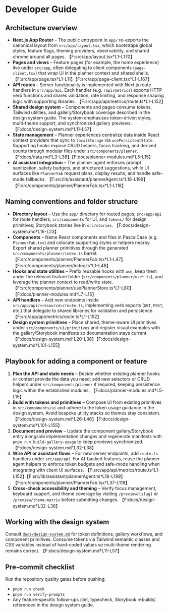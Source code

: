# Developer Guide

## Architecture overview
- **Next.js App Router** – The public entrypoint in `app/` re-exports the canonical layout from `src/app/layout.tsx`, which bootstraps global styles, feature flags, theming providers, observability, and shared chrome around all pages. 【F:src/app/layout.tsx†L1-L170】
- **Pages and views** – Feature pages (for example, the home experience) live under `src/app`, often delegating to client components (`page-client.tsx`) that wrap UI in the planner context and shared shells. 【F:src/app/page.tsx†L1-L11】【F:src/app/page-client.tsx†L1-L167】
- **API routes** – Server functionality is implemented with Next.js route handlers in `src/app/api`. Each handler (e.g. `/api/metrics`) exports HTTP verb functions and shares validation, rate limiting, and response shaping logic with supporting libraries. 【F:src/app/api/metrics/route.ts†L1-L152】
- **Shared design system** – Components and pages consume tokens, Tailwind utilities, and gallery/Storybook coverage described in the design system guide. The system emphasizes token-driven styles, multi-theme support, and synchronized gallery previews. 【F:docs/design-system.md†L11-L57】
- **State management** – Planner experiences centralize data inside React context providers that sync to `localStorage` via `usePersistentState`. Supporting hooks expose CRUD helpers, focus tracking, and derived counts through modular files under `src/components/planner`. 【F:docs/data.md†L3-L38】【F:docs/planner-modules.md†L5-L15】
- **AI assistant integration** – The planner agent enforces prompt sanitization, safety budgets, and structured suggestions, while UI surfaces like `PlannerFab` request plans, display results, and handle safe-mode fallbacks. 【F:src/lib/assistant/plannerAgent.ts†L18-L199】【F:src/components/planner/PlannerFab.tsx†L1-L118】

## Naming conventions and folder structure
- **Directory layout** – Use the `app/` directory for routed pages, `src/app/api` for route handlers, `src/components` for UI, and `tokens/` for design primitives; Storybook stories live in `src/stories`. 【F:docs/design-system.md†L16-L23】
- **Components** – Name React components and files in PascalCase (e.g. `PlannerFab.tsx`) and colocate supporting styles or helpers nearby. Export shared planner primitives through the generated `src/components/planner/index.ts` barrel. 【F:src/components/planner/PlannerFab.tsx†L1-L47】【F:src/components/planner/index.ts†L1-L46】
- **Hooks and state utilities** – Prefix reusable hooks with `use`, keep them under the relevant feature folder (`src/components/planner/use*.ts`), and leverage the planner context to read/write state. 【F:src/components/planner/usePlannerStore.ts†L1-L80】【F:docs/planner-modules.md†L7-L15】
- **API handlers** – Add new endpoints inside `src/app/api/<resource>/route.ts`, implementing verb exports (`GET`, `POST`, etc.) that delegate to shared libraries for validation and persistence. 【F:src/app/api/metrics/route.ts†L1-L152】
- **Design system primitives** – Place shared, theme-aware UI primitives under `src/components/ui/primitives` and register visual examples with the gallery/Storybook manifests so documentation stays current. 【F:docs/design-system.md†L20-L38】【F:docs/design-system.md†L101-L155】

## Playbook for adding a component or feature
1. **Plan the API and state needs** – Decide whether existing planner hooks or context provide the data you need; add new selectors or CRUD helpers under `src/components/planner` if required, keeping persistence logic within the established modules. 【F:docs/planner-modules.md†L5-L15】
2. **Build with tokens and primitives** – Compose UI from existing primitives in `src/components/ui` and adhere to the token usage guidance in the design system. Avoid bespoke utility stacks so themes stay consistent. 【F:docs/design-system.md†L26-L46】【F:docs/design-system.md†L101-L155】
3. **Document and preview** – Update the component gallery/Storybook entry alongside implementation changes and regenerate manifests with `pnpm run build-gallery-usage` to keep previews synchronized. 【F:docs/design-system.md†L32-L38】
4. **Wire API or assistant flows** – For new server endpoints, add `route.ts` handlers under `src/app/api`. For AI-backed features, reuse the planner agent helpers to enforce token budgets and safe-mode handling when integrating with client UI surfaces. 【F:src/app/api/metrics/route.ts†L1-L152】【F:src/lib/assistant/plannerAgent.ts†L18-L199】【F:src/components/planner/PlannerFab.tsx†L37-L118】
5. **Cross-check accessibility and theming** – Verify focus management, keyboard support, and theme coverage by visiting `/preview/[slug]` or `/preview/theme-matrix` before submitting changes. 【F:docs/design-system.md†L32-L38】

## Working with the design system
Consult [`docs/design-system.md`](./design-system.md) for token definitions, gallery workflows, and component primitives. Consume tokens via Tailwind semantic classes and CSS variables instead of hard-coded values so multi-theme rendering remains correct. 【F:docs/design-system.md†L11-L57】

## Pre-commit checklist
Run the repository quality gates before pushing:
- `pnpm run check`
- `pnpm run verify-prompts`
- Any feature-specific follow-ups (lint, typecheck, Storybook rebuilds) referenced in the design system guide.
